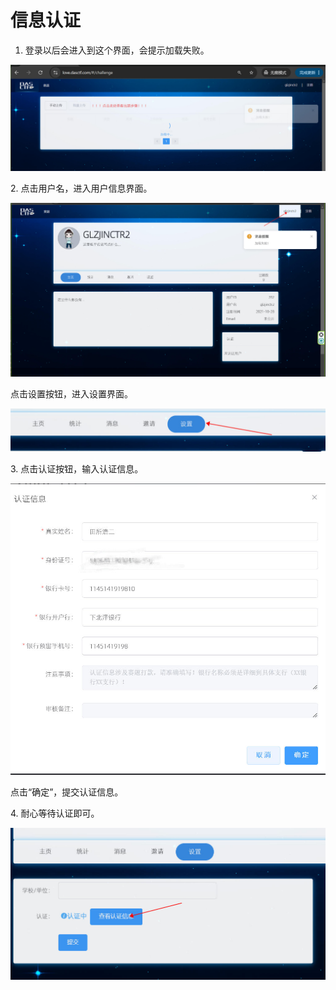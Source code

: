 # 信息认证
1.  登录以后会进入到这个界面，会提示加载失败。

![](%E4%BF%A1%E6%81%AF%E8%AE%A4%E8%AF%81_image.png)

2\.  点击用户名，进入用户信息界面。

![](1_%E4%BF%A1%E6%81%AF%E8%AE%A4%E8%AF%81_image.png)

点击设置按钮，进入设置界面。

![](3_%E4%BF%A1%E6%81%AF%E8%AE%A4%E8%AF%81_image.png)

3\. 点击认证按钮，输入认证信息。

![](2_%E4%BF%A1%E6%81%AF%E8%AE%A4%E8%AF%81_image.png)

点击“确定”，提交认证信息。

4\. 耐心等待认证即可。

![](4_%E4%BF%A1%E6%81%AF%E8%AE%A4%E8%AF%81_image.png)